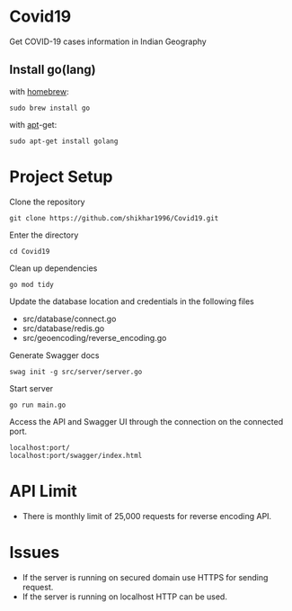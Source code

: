 # Covid19
Get COVID-19 cases information in Indian Geography


## Install go(lang)

with [homebrew](http://mxcl.github.io/homebrew/):

```Shell
sudo brew install go
```

with [apt](http://packages.qa.debian.org/a/apt.html)-get:

```Shell
sudo apt-get install golang
```

# Project Setup

Clone the repository

```
git clone https://github.com/shikhar1996/Covid19.git
```

Enter the directory

```
cd Covid19
```

Clean up dependencies
```
go mod tidy
```

Update the database location and credentials in the following files
* src/database/connect.go
* src/database/redis.go
* src/geoencoding/reverse_encoding.go

Generate Swagger docs
```
swag init -g src/server/server.go
```

Start server
```
go run main.go
```

Access the API and Swagger UI through the connection on the connected port.
```
localhost:port/
localhost:port/swagger/index.html
```

# API Limit

* There is monthly limit of 25,000 requests for reverse encoding API.


# Issues
* If the server is running on secured domain use HTTPS for sending request.
* If the server is running on localhost HTTP can be used.

